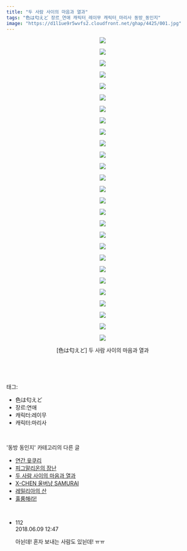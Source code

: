 ```yaml
---
title: "두 사람 사이의 마음과 열과"
tags: "色は匂えど 장르_연애 캐릭터_레이무 캐릭터_마리사 동방_동인지"
image: "https://d1l1ue9r5wvfs2.cloudfront.net/ghap/4425/001.jpg"
---
```

<div class="article">
<p style="text-align: center; clear: none; float: none;"><img src="{{ site.imgserver9 }}/ghap/4425/001.jpg"/></p>
<p style="text-align: center; clear: none; float: none;"><img src="{{ site.imgserver9 }}/ghap/4425/002.jpg"/></p>
<p style="text-align: center; clear: none; float: none;"><img src="{{ site.imgserver9 }}/ghap/4425/003.jpg"/></p>
<p style="text-align: center; clear: none; float: none;"><img src="{{ site.imgserver9 }}/ghap/4425/004.jpg"/></p>
<p style="text-align: center; clear: none; float: none;"><img src="{{ site.imgserver9 }}/ghap/4425/005.jpg"/></p>
<p style="text-align: center; clear: none; float: none;"><img src="{{ site.imgserver9 }}/ghap/4425/006.jpg"/></p>
<p style="text-align: center; clear: none; float: none;"><img src="{{ site.imgserver9 }}/ghap/4425/007.jpg"/></p>
<p style="text-align: center; clear: none; float: none;"><img src="{{ site.imgserver9 }}/ghap/4425/008.jpg"/></p>
<p style="text-align: center; clear: none; float: none;"><img src="{{ site.imgserver9 }}/ghap/4425/009.jpg"/></p>
<p style="text-align: center; clear: none; float: none;"><img src="{{ site.imgserver9 }}/ghap/4425/010.jpg"/></p>
<p style="text-align: center; clear: none; float: none;"><img src="{{ site.imgserver9 }}/ghap/4425/011.jpg"/></p>
<p style="text-align: center; clear: none; float: none;"><img src="{{ site.imgserver9 }}/ghap/4425/012.jpg"/></p>
<p style="text-align: center; clear: none; float: none;"><img src="{{ site.imgserver9 }}/ghap/4425/013.jpg"/></p>
<p style="text-align: center; clear: none; float: none;"><img src="{{ site.imgserver9 }}/ghap/4425/014.jpg"/></p>
<p style="text-align: center; clear: none; float: none;"><img src="{{ site.imgserver9 }}/ghap/4425/015.jpg"/></p>
<p style="text-align: center; clear: none; float: none;"><img src="{{ site.imgserver9 }}/ghap/4425/016.jpg"/></p>
<p style="text-align: center; clear: none; float: none;"><img src="{{ site.imgserver9 }}/ghap/4425/017.jpg"/></p>
<p style="text-align: center; clear: none; float: none;"><img src="{{ site.imgserver9 }}/ghap/4425/018.jpg"/></p>
<p style="text-align: center; clear: none; float: none;"><img src="{{ site.imgserver9 }}/ghap/4425/019.jpg"/></p>
<p style="text-align: center; clear: none; float: none;"><img src="{{ site.imgserver9 }}/ghap/4425/020.jpg"/></p>
<p style="text-align: center; clear: none; float: none;"><img src="{{ site.imgserver9 }}/ghap/4425/021.jpg"/></p>
<p style="text-align: center; clear: none; float: none;"><img src="{{ site.imgserver9 }}/ghap/4425/022.jpg"/></p>
<p style="text-align: center; clear: none; float: none;"><img src="{{ site.imgserver9 }}/ghap/4425/023.jpg"/></p>
<p style="text-align: center; clear: none; float: none;"><img src="{{ site.imgserver9 }}/ghap/4425/024.jpg"/></p>
<p style="text-align: center; clear: none; float: none;"><img src="{{ site.imgserver9 }}/ghap/4425/025.jpg"/></p>
<p style="text-align: center; clear: none; float: none;"><img src="{{ site.imgserver9 }}/ghap/4425/026.jpg"/></p>
<p style="text-align: center; clear: none; float: none;"><img src="{{ site.imgserver9 }}/ghap/4425/027.jpg"/></p>
<p style="text-align: center; clear: none; float: none;">[色は匂えど] 두 사람 사이의 마음과 열과</p>
<p><br/></p>
</div><br/>
<div class="tagTrail">
<p>태그: </p>
<ul>
<li>色は匂えど</li>
<li>장르:연애</li>
<li>캐릭터:레이무</li>
<li>캐릭터:마리사</li>
</ul>
</div><br/>
<div class="another">
<p>'동방 동인지' 카테고리의 다른 글</p>
<ul>
<li><a href="/ghap_4427">연간 윳쿠리</a></li>
<li><a href="/ghap_4426">피그말리온의 장난</a></li>
<li><a href="/ghap_4425">두 사람 사이의 마음과 열과</a></li>
<li><a href="/ghap_4424">X-CHEN 울버냥 SAMURAI</a></li>
<li><a href="/ghap_4423">레밀리아의 산</a></li>
<li><a href="/ghap_4422">훌륭해라!</a></li>
</ul>
</div><br/>
<div class="cb_module cb_fluid">
<div class="cb_wrt cb_profile">
<div class="comment">
<ul>
<li class="cb_thumb_off" id="comment15268424">
<div class="cb_comment_area">
<div class="cb_info_area">
<div class="cb_section">
<span class="cb_nick_name">112</span>
</div>
<div class="cb_section">
<span class="cb_date">2018.06.09 12:47 </span>
</div>
</div>
<div class="cb_dsc_comment">
<p class="cb_dsc">
											아뉜데! 혼자 보내는 사람도 있뉜데! ㅠㅠ
										</p>
</div>
</div></li>
</ul>
</div>
</div><!-- commentList close -->
</div><br/>
